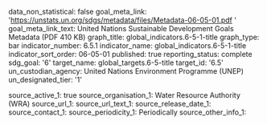 data_non_statistical: false
goal_meta_link: 'https://unstats.un.org/sdgs/metadata/files/Metadata-06-05-01.pdf '
goal_meta_link_text: United Nations Sustainable Development Goals Metadata (PDF 410
  KB)
graph_title: global_indicators.6-5-1-title
graph_type: bar
indicator_number: 6.5.1
indicator_name: global_indicators.6-5-1-title
indicator_sort_order: 06-05-01
published: true
reporting_status: complete
sdg_goal: '6'
target_name: global_targets.6-5-title
target_id: '6.5'
un_custodian_agency: United Nations Environment Programme (UNEP)
un_designated_tier: '1'

source_active_1: true
source_organisation_1: Water Resource Authority (WRA)
source_url_1: 
source_url_text_1: 
source_release_date_1: 
source_contact_1: 
source_periodicity_1: Periodically
source_other_info_1: 